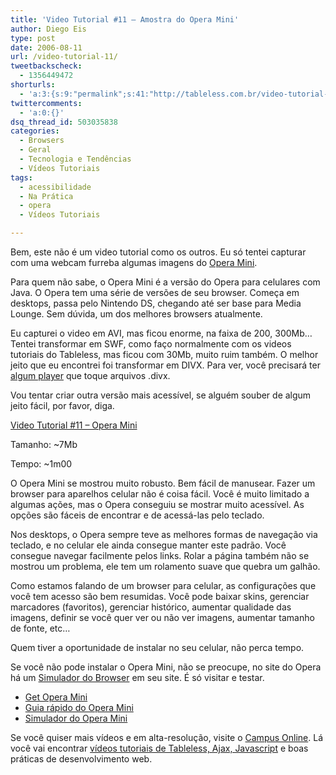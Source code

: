 ```yaml
---
title: 'Video Tutorial #11 – Amostra do Opera Mini'
author: Diego Eis
type: post
date: 2006-08-11
url: /video-tutorial-11/
tweetbackscheck:
  - 1356449472
shorturls:
  - 'a:3:{s:9:"permalink";s:41:"http://tableless.com.br/video-tutorial-11";s:7:"tinyurl";s:26:"http://tinyurl.com/3o6ds2y";s:4:"isgd";s:19:"http://is.gd/W5RQaH";}'
twittercomments:
  - 'a:0:{}'
dsq_thread_id: 503035838
categories:
  - Browsers
  - Geral
  - Tecnologia e Tendências
  - Vídeos Tutoriais
tags:
  - acessibilidade
  - Na Prática
  - opera
  - Vídeos Tutoriais

---
```

Bem, este não é um video tutorial como os outros. Eu só tentei capturar com uma webcam furreba algumas imagens do [Opera Mini][1].

Para quem não sabe, o Opera Mini é a versão do Opera para celulares com Java. O Opera tem uma série de versões de seu browser. Começa em desktops, passa pelo Nintendo DS, chegando até ser base para Media Lounge. Sem dúvida, um dos melhores browsers atualmente.

Eu capturei o video em AVI, mas ficou enorme, na faixa de 200, 300Mb&#8230; Tentei transformar em SWF, como faço normalmente com os videos tutoriais do Tableless, mas ficou com 30Mb, muito ruim também. O melhor jeito que eu encontrei foi transformar em DIVX. Para ver, você precisará ter [algum player][2] que toque arquivos .divx.
  
Vou tentar criar outra versão mais acessível, se alguém souber de algum jeito fácil, por favor, diga.

[Video Tutorial #11 &#8211; Opera Mini][3]
  
Tamanho: ~7Mb
  
Tempo: ~1m00

O Opera Mini se mostrou muito robusto. Bem fácil de manusear. Fazer um browser para aparelhos celular não é coisa fácil. Você é muito limitado a algumas ações, mas o Opera conseguiu se mostrar muito acessível. As opções são fáceis de encontrar e de acessá-las pelo teclado.

Nos desktops, o Opera sempre teve as melhores formas de navegação via teclado, e no celular ele ainda consegue manter este padrão. Você consegue navegar facilmente pelos links. Rolar a página também não se mostrou um problema, ele tem um rolamento suave que quebra um galhão.

Como estamos falando de um browser para celular, as configurações que você tem acesso são bem resumidas. Você pode baixar skins, gerenciar marcadores (favoritos), gerenciar histórico, aumentar qualidade das imagens, definir se você quer ver ou não ver imagens, aumentar tamanho de fonte, etc&#8230;

Quem tiver a oportunidade de instalar no seu celular, não perca tempo.
  
Se você não pode instalar o Opera Mini, não se preocupe, no site do Opera há um [Simulador do Browser][4] em seu site. É só visitar e testar.

  * [Get Opera Mini][1]
  * [Guia rápido do Opera Mini][5]
  * [Simulador do Opera Mini][4]

Se você quiser mais vídeos e em alta-resolução, visite o [Campus Online][6]. Lá você vai encontrar [vídeos tutoriais de Tableless, Ajax, Javascript][7] e boas práticas de desenvolvimento web.

 [1]: http://www.opera.com/products/mobile/operamini/
 [2]: http://www.divx.com/divx/
 [3]: http://tableless.com.br/videotutorial/videotutorial11/videotutorial11.divx
 [4]: http://www.opera.com/products/mobile/operamini/demo.dml
 [5]: http://www.opera.com/support/tutorials/operamini/
 [6]: http://campus.visie.com.br/ "Vídeo aulas sobre Tableless e Ajax."
 [7]: http://campus.visie.com.br/ "Vídeos sobre Tableless e Ajax"